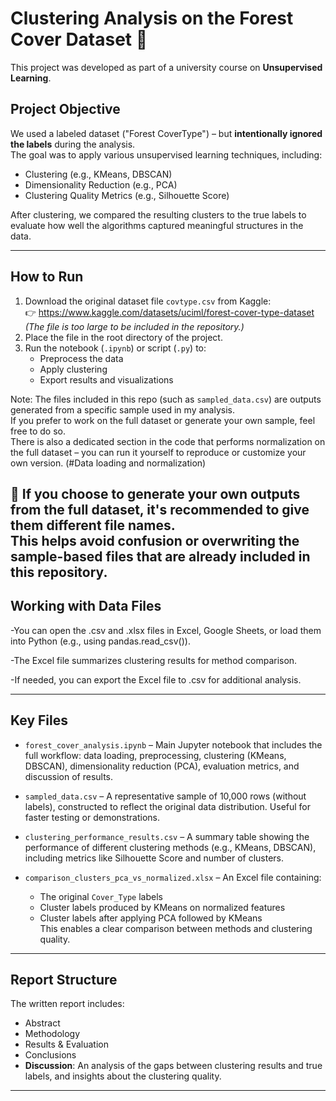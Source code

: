 # Clustering Analysis on the Forest Cover Dataset 🌲

This project was developed as part of a university course on **Unsupervised Learning**.

## Project Objective
We used a labeled dataset ("Forest CoverType") – but **intentionally ignored the labels** during the analysis.  
The goal was to apply various unsupervised learning techniques, including:
- Clustering (e.g., KMeans, DBSCAN)
- Dimensionality Reduction (e.g., PCA)
- Clustering Quality Metrics (e.g., Silhouette Score)

After clustering, we compared the resulting clusters to the true labels to evaluate how well the algorithms captured meaningful structures in the data.

---

## How to Run
1. Download the original dataset file `covtype.csv` from Kaggle:  
   👉 https://www.kaggle.com/datasets/uciml/forest-cover-type-dataset  
   *(The file is too large to be included in the repository.)*
2. Place the file in the root directory of the project.
3. Run the notebook (`.ipynb`) or script (`.py`) to:
   - Preprocess the data
   - Apply clustering
   - Export results and visualizations

Note: The files included in this repo (such as `sampled_data.csv`) are outputs generated from a specific sample used in my analysis.  
If you prefer to work on the full dataset or generate your own sample, feel free to do so.  
There is also a dedicated section in the code that performs normalization on the full dataset – you can run it yourself to reproduce or customize your own version. (#Data loading and normalization)

📌 If you choose to generate your own outputs from the full dataset, it's recommended to give them different file names.  
   This helps avoid confusion or overwriting the sample-based files that are already included in this repository.
---
## Working with Data Files
-You can open the .csv and .xlsx files in Excel, Google Sheets, or load them into Python (e.g., using pandas.read_csv()).

-The Excel file summarizes clustering results for method comparison.

-If needed, you can export the Excel file to .csv for additional analysis.



---
##  Key Files

- `forest_cover_analysis.ipynb` – Main Jupyter notebook that includes the full workflow:
  data loading, preprocessing, clustering (KMeans, DBSCAN), dimensionality reduction (PCA), evaluation metrics, and discussion of results.

- `sampled_data.csv` – A representative sample of 10,000 rows (without labels), constructed to reflect the original data distribution. Useful for faster testing or demonstrations.

- `clustering_performance_results.csv` – A summary table showing the performance of different clustering methods (e.g., KMeans, DBSCAN), including metrics like Silhouette Score and number of clusters.

- `comparison_clusters_pca_vs_normalized.xlsx` – An Excel file containing:
  - The original `Cover_Type` labels
  - Cluster labels produced by KMeans on normalized features
  - Cluster labels after applying PCA followed by KMeans  
  This enables a clear comparison between methods and clustering quality.

---

## Report Structure
The written report includes:
- Abstract
- Methodology
- Results & Evaluation
- Conclusions
- **Discussion**: An analysis of the gaps between clustering results and true labels, and insights about the clustering quality.

---

